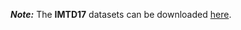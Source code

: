 
***Note:*** The **IMTD17** datasets can be downloaded [here](https://github.com/ld258166011/IMTD17).

